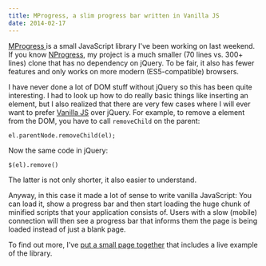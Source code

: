 ```yaml
---
title: MProgress, a slim progress bar written in Vanilla JS
date: 2014-02-17
---
```

[MProgress ](https://github.com/jgillich/mprogress) is a small JavaScript library I've been working on last weekend. If you know [NProgress](https://github.com/rstacruz/nprogress), my project is a much smaller (70 lines vs. 300+ lines) clone that has no dependency on jQuery. To be fair, it also has fewer features and only works on more modern (ES5-compatible) browsers.

I have never done a lot of DOM stuff without jQuery so this has been quite interesting. I had to look up how to do really basic things like inserting an element, but I also realized that there are very few cases where I will ever want to prefer [Vanilla JS](http://vanilla-js.com/) over jQuery. For example, to remove a element from the DOM, you have to call `removeChild` on the parent:

    el.parentNode.removeChild(el);

Now the same code in jQuery:

    $(el).remove()

The latter is not only shorter, it also easier to understand.

Anyway, in this case it made a lot of sense to write vanilla JavaScript: You can load it, show a progress bar and then start loading the huge chunk of minified scripts that your application consists of. Users with a slow (mobile) connection will then see a progress bar that informs them the page is being loaded instead of just a blank page.

To find out more, I've [put a small page together](http://jgillich.github.io/mprogress/) that includes a live example of the library.
